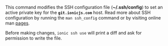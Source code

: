 This command modifies the SSH configuration file (**~/.ssh/config**) to set an active private key for the **`git.ionicjs.com`** host. Read more about SSH configuration by running the `man ssh_config` command or by visiting online man [pages](https://linux.die.net/man/5/ssh_config).

Before making changes, `ionic ssh use` will print a diff and ask for permission to write the file.
